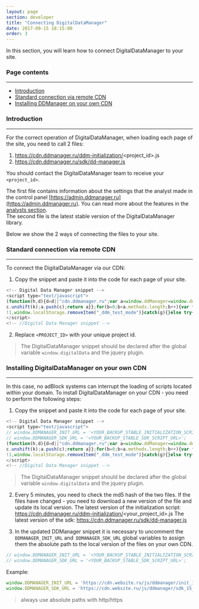 ```yaml
---
layout: page
section: developer
title: "Connecting DigitalDataManager"
date: 2017-09-15 18:15:00
order: 3
---
```


In this section, you will learn how to connect DigitalDataManager to your site.

### Page contents
------
<ul class="page-navigation">
  <li><a href="#0">Introduction</a></li>
  <li><a href="#1">Standard connection via remote CDN</a></li>
  <li><a href="#2">Installing DDManager on your own CDN</a></li>
</ul>

### <a name="0"></a>Introduction
------
For the correct operation of DigitalDataManager, when loading each page of the site, you need to call 2 files:
 1. https://cdn.ddmanager.ru/ddm-initialization/<project_id>.js
 2. https://cdn.ddmanager.ru/sdk/dd-manager.js

You should contact the DigitalDataManager team to receive your `<project_id>`.

The first file contains information about the settings that the analyst made in the control panel [https://admin.ddmanager.ru](https://admin.ddmanager.ru). You can read more about the features in the [analysts section](/for-analyst/index).<br/>
The second file is the latest stable version of the DigitalDataManager library.

Below we show the 2 ways of connecting the files to your site.

### <a name="1"></a>Standard connection via remote CDN
------
To connect the DigitalDataManager via our CDN:

1. Copy the snippet and paste it into the code for each page of your site.
```JavaScript
<!-- Digital Data Manager snippet -->
<script type="text/javascript">
(function(h,d){d=d||"cdn.ddmanager.ru";var a=window.ddManager=window.ddManager||[];window.ddListener=window.ddListener||[];var b=window.digitalData=window.digitalData||{};b.events=b.events||[];b.changes=b.changes||[];if(!a.initialize)if(a.invoked)window.console&&console.error&&console.error("Digital Data Manager snippet included twice.");else{a.invoked=!0;a.methods="initialize addIntegration persist unpersist on once off".split(" ");a.factory=function(k){return function(){var c=Array.prototype.slice.call(arguments);
c.unshift(k);a.push(c);return a}};for(b=0;b<a.methods.length;b++){var f=a.methods[b];a[f]=a.factory(f)}a.load=function(a){var c=document.createElement("script");c.type="text/javascript";c.charset="utf-8";c.async=!0;c.src=a;a=document.getElementsByTagName("script")[0];a.parentNode.insertBefore(c,a)};a.loadProject=function(b){var c=window.location.search;if(0<=c.indexOf("ddm_test_mode=1"))try{var e=!0;window.localStorage.setItem("_ddm_test_mode","1")}catch(g){}else if(0<=c.indexOf("ddm_test_mode=0"))try{e=
!1,window.localStorage.removeItem("_ddm_test_mode")}catch(g){}else try{e="1"===window.localStorage.getItem("_ddm_test_mode")}catch(g){}e?a.load("https://api.ddmanager.ru/v1/ddm-initialization/"+b+".js"):window.DDMANAGER_INIT_URL?a.load(window.DDMANAGER_INIT_URL):a.load("https://"+d+"/ddm-initialization/"+b+".js")};a.CDN_DOMAIN=d;a.SNIPPET_VERSION="1.0.9";a.loadProject(h)}})("<PROJECT_ID>");
</script>
<!-- //Digital Data Manager snippet -->
```

2. Replace `<PROJECT_ID>` with your unique project id.

>The DigitalDataManager snippet should be declared after the global variable `window.digitalData` and the jquery plugin.

### <a name="2"></a>Installing DigitalDataManager on your own CDN
------
In this case, no adBlock systems can interrupt the loading of scripts located within your domain.
To install DigitalDataManager on your CDN - you need to perform the following steps:

1. Copy the snippet and paste it into the code for each page of your site.
```JavaScript
<!-- Digital Data Manager snippet -->
<script type="text/javascript">
// window.DDMANAGER_INIT_URL = '<YOUR_BACKUP_STABLE_INITIALIZATION_SCRIPT_URL>';
// window.DDMANAGER_SDK_URL = '<YOUR_BACKUP_STABLE_SDK_SCRIPT_URL>';
(function(h,d){d=d||"cdn.ddmanager.ru";var a=window.ddManager=window.ddManager||[];window.ddListener=window.ddListener||[];var b=window.digitalData=window.digitalData||{};b.events=b.events||[];b.changes=b.changes||[];if(!a.initialize)if(a.invoked)window.console&&console.error&&console.error("Digital Data Manager snippet included twice.");else{a.invoked=!0;a.methods="initialize addIntegration persist unpersist on once off".split(" ");a.factory=function(k){return function(){var c=Array.prototype.slice.call(arguments);
c.unshift(k);a.push(c);return a}};for(b=0;b<a.methods.length;b++){var f=a.methods[b];a[f]=a.factory(f)}a.load=function(a){var c=document.createElement("script");c.type="text/javascript";c.charset="utf-8";c.async=!0;c.src=a;a=document.getElementsByTagName("script")[0];a.parentNode.insertBefore(c,a)};a.loadProject=function(b){var c=window.location.search;if(0<=c.indexOf("ddm_test_mode=1"))try{var e=!0;window.localStorage.setItem("_ddm_test_mode","1")}catch(g){}else if(0<=c.indexOf("ddm_test_mode=0"))try{e=
!1,window.localStorage.removeItem("_ddm_test_mode")}catch(g){}else try{e="1"===window.localStorage.getItem("_ddm_test_mode")}catch(g){}e?a.load("https://api.ddmanager.ru/v1/ddm-initialization/"+b+".js"):window.DDMANAGER_INIT_URL?a.load(window.DDMANAGER_INIT_URL):a.load("https://"+d+"/ddm-initialization/"+b+".js")};a.CDN_DOMAIN=d;a.SNIPPET_VERSION="1.0.9";a.loadProject(h)}})("<PROJECT_ID>");
</script>
<!-- //Digital Data Manager snippet -->
```
>The DigitalDataManager snippet should be declared after the global variable `window.digitalData` and the jquery plugin.

2. Every 5 minutes, you need to check the md5 hash of the two files. If the files have changed - you need to download a new version of the file and update its local version.
The latest version of the initialization script:
https://cdn.ddmanager.ru/ddm-initialization/<your_project_id>.js
The latest version of the sdk:
https://cdn.ddmanager.ru/sdk/dd-manager.js

3. In the updated DDManager snippet it is necessary to uncomment the  `DDMANAGER_INIT_URL` and` DDMANAGER_SDK_URL` global variables to assign them the absolute path to the local version of the files on your own CDN.
```JavaScript
// window.DDMANAGER_INIT_URL = '<YOUR_BACKUP_STABLE_INITIALIZATION_SCRIPT_URL>';
// window.DDMANAGER_SDK_URL = '<YOUR_BACKUP_STABLE_SDK_SCRIPT_URL>';  
```
Example:
```JavaScript
window.DDMANAGER_INIT_URL = 'https://cdn.website.ru/js/ddmanager/init_15_05_2017.js';
window.DDMANAGER_SDK_URL = 'https://cdn.website.ru/js/ddmanager/sdk_15_05_2017.js';  
```
>always use absolute paths with http/https